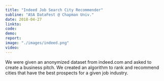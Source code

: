 ```yaml
---
title: "Indeed Job Search City Recommender"
subline: "ASA DataFest @ Chapman Univ."
date: 2018-04-27
linkto:
code:
demo:
report:
image: "./images/indeed.png"
video:
---
```


We were given an anonymized dataset from indeed.com and asked to create a business pitch. We created an algorithm to rank and recommend cities that have the best prospects for a given job industry.
